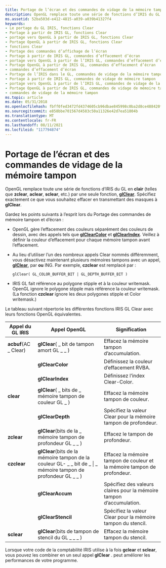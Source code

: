 ```yaml
---
title: Portage de l’écran et des commandes de vidage de la mémoire tampon
description: OpenGL remplace toute une série de fonctions d’IRIS du GL en clair (telles que zclear, aclear, sclear, etc.) par une seule fonction, glClear. Spécifiez exactement ce que vous souhaitez effacer en transmettant des masques à glClear.
ms.assetid: 52ba503d-e412-4815-a039-a039b41327f4
keywords:
- Le portage du GL IRIS, fonctions Clear
- Portage à partir de IRIS GL, fonctions Clear
- portage vers OpenGL à partir de IRIS GL, fonctions Clear
- Portage OpenGL à partir de IRIS GL, fonctions Clear
- fonctions Clear
- Portage des commandes d’affichage de l’écran
- Portage à partir de IRIS GL, commandes d’effacement d’écran
- portage vers OpenGL à partir de l’IRIS GL, commandes d’effacement d’écran
- Portage OpenGL à partir de IRIS GL, commandes d’effacement d’écran
- commandes d’effacement d’écran
- Portage de l’IRIS dans le GL, commandes de vidage de la mémoire tampon
- Portage à partir de IRIS GL, commandes de vidage de mémoire tampon
- portage vers OpenGL à partir de l’IRIS GL, commandes de vidage de la mémoire tampon
- Portage OpenGL à partir de IRIS GL, commandes de vidage de mémoire tampon
- commandes de vidage de la mémoire tampon
ms.topic: article
ms.date: 05/31/2018
ms.openlocfilehash: fbff0fed3472fd4374605cb96dbae845998c0ba2d8ce488420f9b4c6895a07c9
ms.sourcegitcommit: e858bbe701567d4583c50a11326e42d7ea51804b
ms.translationtype: MT
ms.contentlocale: fr-FR
ms.lasthandoff: 08/11/2021
ms.locfileid: "117794874"
---
```

# <a name="porting-screen-and-buffer-clearing-commands"></a>Portage de l’écran et des commandes de vidage de la mémoire tampon

OpenGL remplace toute une série de fonctions d’IRIS du GL en **clair** (telles que **zclear**, **aclear**, **sclear**, etc.) par une seule fonction, [**glClear**](glclear.md). Spécifiez exactement ce que vous souhaitez effacer en transmettant des masques à **glClear**.

Gardez les points suivants à l’esprit lors du Portage des commandes de mémoire tampon et d’écran :

-   OpenGL gère l’effacement des couleurs séparément des couleurs de dessin, avec des appels tels que [**glClearColor**](glclearcolor.md) et [**glClearIndex**](glclearindex.md). Veillez à définir la couleur d’effacement pour chaque mémoire tampon avant l’effacement.
-   Au lieu d’utiliser l’un des nombreux appels Clear nommés différemment, vous désactivez maintenant plusieurs mémoires tampons avec un appel, [**glClear**](glclear.md), par **ou** ING. Par exemple, **czclear** est remplacé par :

    ``` syntax
    glClear( GL_COLOR_BUFFER_BIT | GL_DEPTH_BUFFER_BIT )
    ```

-   IRIS GL fait référence au polygone stipple et à la couleur writemask. OpenGL ignore le polygone stipple mais référence la couleur writemask. (La fonction **czclear** ignore les deux polygones stipple et Color writemask.)

Le tableau suivant répertorie les différentes fonctions IRIS GL Clear avec leurs fonctions OpenGL équivalentes.



| Appel du GL IRIS         | Appel OpenGL                                                               | Signification                                           |
|----------------------|---------------------------------------------------------------------------|---------------------------------------------------|
| **acbuf**(AC \_ Clear) | **glClear**( \_ bit de tampon amort GL \_ \_ )                                     | Effacez la mémoire tampon d’accumulation.                    |
|                      | **glClearColor**                                                          | Définissez la couleur d’effacement RVBA.                         |
|                      | **glClearIndex**                                                          | Définissez l’index Clear-Color.                        |
| **clear**            | **glClear**( \_ bits de \_ mémoire tampon de couleur GL \_ )                                     | Effacez la mémoire tampon de couleur.                           |
|                      | **glClearDepth**                                                          | Spécifiez la valeur Clear pour la mémoire tampon de profondeur.     |
| **zclear**           | **glClear**(bits de la \_ mémoire tampon de profondeur GL \_ \_ )                                     | Effacez le tampon de profondeur.                           |
| **czclear**          | **glClear**(bits de la mémoire tampon de la couleur GL- \_ \_ bit de \_ \| \_ mémoire tampon de profondeur GL \_ \_ )<br/> | Effacez la mémoire tampon de couleur et la mémoire tampon de profondeur.      |
|                      | **glClearAccum**                                                          | Spécifiez des valeurs claires pour la mémoire tampon d’accumulation. |
|                      | **glClearStencil**                                                        | Spécifiez la valeur Clear pour la mémoire tampon du stencil.   |
| **sclear**           | **glClear**(bits de tampon de stencil du GL \_ \_ \_ )                                   | Effacez la mémoire tampon du stencil.                         |



 

Lorsque votre code de la comptabilité IRIS utilise à la fois **gclear** et **sclear**, vous pouvez les combiner en un seul appel **glClear** . peut améliorer les performances de votre programme.

 

 





